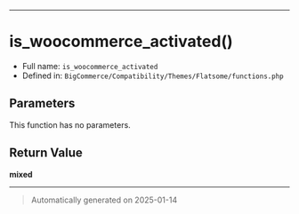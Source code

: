 ***

# is_woocommerce_activated()






* Full name: `is_woocommerce_activated`
* Defined in: `BigCommerce/Compatibility/Themes/Flatsome/functions.php`

## Parameters

This function has no parameters.

## Return Value

**mixed**



***
> Automatically generated on 2025-01-14
